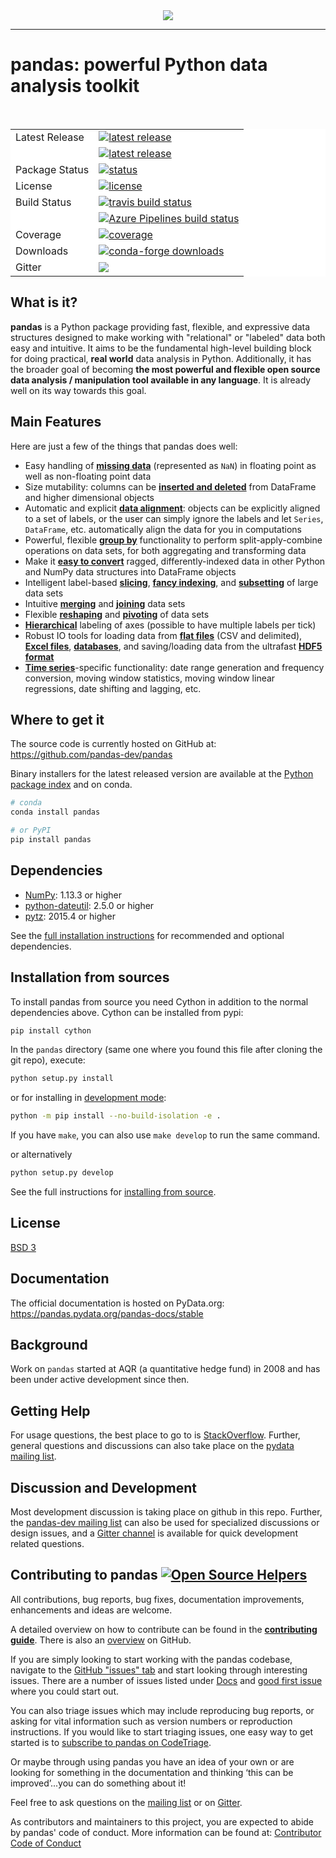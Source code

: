 <style>
table, th, td {
  background: white;
}
</style>

<div align="center">
  <img src="https://github.com/pandas-dev/pandas/blob/master/doc/logo/pandas_logo.png"><br>
</div>

-----------------

# pandas: powerful Python data analysis toolkit
<div align="center">
<table  >
<tr>
  <td>Latest Release</td>
  <td>
    <a href="https://pypi.org/project/pandas/">
    <img src="https://img.shields.io/pypi/v/pandas.svg" alt="latest release" />
    </a>
  </td>
</tr>
  <td></td>
  <td>
    <a href="https://anaconda.org/anaconda/pandas/">
    <img src="https://anaconda.org/conda-forge/pandas/badges/version.svg" alt="latest release" />
    </a>
</td>
</tr>
<tr>
  <td>Package Status</td>
  <td>
		<a href="https://pypi.org/project/pandas/">
		<img src="https://img.shields.io/pypi/status/pandas.svg" alt="status" />
		</a>
  </td>
</tr>
<tr>
  <td>License</td>
  <td>
    <a href="https://github.com/pandas-dev/pandas/blob/master/LICENSE">
    <img src="https://img.shields.io/pypi/l/pandas.svg" alt="license" />
    </a>
</td>
</tr>
<tr>
  <td>Build Status</td>
  <td>
    <a href="https://travis-ci.org/pandas-dev/pandas">
    <img src="https://travis-ci.org/pandas-dev/pandas.svg?branch=master" alt="travis build status" />
    </a>
  </td>
</tr>
<tr>
  <td></td>
  <td>
    <a href="https://dev.azure.com/pandas-dev/pandas/_build/latest?definitionId=1&branch=master">
      <img src="https://dev.azure.com/pandas-dev/pandas/_apis/build/status/pandas-dev.pandas?branch=master" alt="Azure Pipelines build status" />
    </a>
  </td>
</tr>
<tr>
  <td>Coverage</td>
  <td>
    <a href="https://codecov.io/gh/pandas-dev/pandas">
    <img src="https://codecov.io/github/pandas-dev/pandas/coverage.svg?branch=master" alt="coverage" />
    </a>
  </td>
</tr>
<tr>
  <td>Downloads</td>
  <td>
    <a href="https://pandas.pydata.org">
    <img src="https://anaconda.org/conda-forge/pandas/badges/downloads.svg" alt="conda-forge downloads" />
    </a>
  </td>
</tr>
<tr>
	<td>Gitter</td>
	<td>
		<a href="https://gitter.im/pydata/pandas">
		<img src="https://badges.gitter.im/Join%20Chat.svg" />
		</a>
	</td>
</tr>
</table>
</div>


## What is it?

**pandas** is a Python package providing fast, flexible, and expressive data
structures designed to make working with "relational" or "labeled" data both
easy and intuitive. It aims to be the fundamental high-level building block for
doing practical, **real world** data analysis in Python. Additionally, it has
the broader goal of becoming **the most powerful and flexible open source data
analysis / manipulation tool available in any language**. It is already well on
its way towards this goal.

## Main Features
Here are just a few of the things that pandas does well:

  - Easy handling of [**missing data**][missing-data] (represented as
    `NaN`) in floating point as well as non-floating point data
  - Size mutability: columns can be [**inserted and
    deleted**][insertion-deletion] from DataFrame and higher dimensional
    objects
  - Automatic and explicit [**data alignment**][alignment]: objects can
    be explicitly aligned to a set of labels, or the user can simply
    ignore the labels and let `Series`, `DataFrame`, etc. automatically
    align the data for you in computations
  - Powerful, flexible [**group by**][groupby] functionality to perform
    split-apply-combine operations on data sets, for both aggregating
    and transforming data
  - Make it [**easy to convert**][conversion] ragged,
    differently-indexed data in other Python and NumPy data structures
    into DataFrame objects
  - Intelligent label-based [**slicing**][slicing], [**fancy
    indexing**][fancy-indexing], and [**subsetting**][subsetting] of
    large data sets
  - Intuitive [**merging**][merging] and [**joining**][joining] data
    sets
  - Flexible [**reshaping**][reshape] and [**pivoting**][pivot-table] of
    data sets
  - [**Hierarchical**][mi] labeling of axes (possible to have multiple
    labels per tick)
  - Robust IO tools for loading data from [**flat files**][flat-files]
    (CSV and delimited), [**Excel files**][excel], [**databases**][db],
    and saving/loading data from the ultrafast [**HDF5 format**][hdfstore]
  - [**Time series**][timeseries]-specific functionality: date range
    generation and frequency conversion, moving window statistics,
    moving window linear regressions, date shifting and lagging, etc.


   [missing-data]: https://pandas.pydata.org/pandas-docs/stable/missing_data.html#working-with-missing-data
   [insertion-deletion]: https://pandas.pydata.org/pandas-docs/stable/dsintro.html#column-selection-addition-deletion
   [alignment]: https://pandas.pydata.org/pandas-docs/stable/dsintro.html?highlight=alignment#intro-to-data-structures
   [groupby]: https://pandas.pydata.org/pandas-docs/stable/groupby.html#group-by-split-apply-combine
   [conversion]: https://pandas.pydata.org/pandas-docs/stable/dsintro.html#dataframe
   [slicing]: https://pandas.pydata.org/pandas-docs/stable/indexing.html#slicing-ranges
   [fancy-indexing]: https://pandas.pydata.org/pandas-docs/stable/indexing.html#advanced-indexing-with-ix
   [subsetting]: https://pandas.pydata.org/pandas-docs/stable/indexing.html#boolean-indexing
   [merging]: https://pandas.pydata.org/pandas-docs/stable/merging.html#database-style-dataframe-joining-merging
   [joining]: https://pandas.pydata.org/pandas-docs/stable/merging.html#joining-on-index
   [reshape]: https://pandas.pydata.org/pandas-docs/stable/reshaping.html#reshaping-and-pivot-tables
   [pivot-table]: https://pandas.pydata.org/pandas-docs/stable/reshaping.html#pivot-tables-and-cross-tabulations
   [mi]: https://pandas.pydata.org/pandas-docs/stable/indexing.html#hierarchical-indexing-multiindex
   [flat-files]: https://pandas.pydata.org/pandas-docs/stable/io.html#csv-text-files
   [excel]: https://pandas.pydata.org/pandas-docs/stable/io.html#excel-files
   [db]: https://pandas.pydata.org/pandas-docs/stable/io.html#sql-queries
   [hdfstore]: https://pandas.pydata.org/pandas-docs/stable/io.html#hdf5-pytables
   [timeseries]: https://pandas.pydata.org/pandas-docs/stable/timeseries.html#time-series-date-functionality

## Where to get it
The source code is currently hosted on GitHub at:
https://github.com/pandas-dev/pandas

Binary installers for the latest released version are available at the [Python
package index](https://pypi.org/project/pandas) and on conda.

```sh
# conda
conda install pandas
```

```sh
# or PyPI
pip install pandas
```

## Dependencies
- [NumPy](https://www.numpy.org): 1.13.3 or higher
- [python-dateutil](https://labix.org/python-dateutil): 2.5.0 or higher
- [pytz](https://pythonhosted.org/pytz): 2015.4 or higher

See the [full installation instructions](https://pandas.pydata.org/pandas-docs/stable/install.html#dependencies)
for recommended and optional dependencies.

## Installation from sources
To install pandas from source you need Cython in addition to the normal
dependencies above. Cython can be installed from pypi:

```sh
pip install cython
```

In the `pandas` directory (same one where you found this file after
cloning the git repo), execute:

```sh
python setup.py install
```

or for installing in [development mode](https://pip.pypa.io/en/latest/reference/pip_install.html#editable-installs):


```sh
python -m pip install --no-build-isolation -e .
```

If you have `make`, you can also use `make develop` to run the same command.

or alternatively

```sh
python setup.py develop
```

See the full instructions for [installing from source](https://pandas.pydata.org/pandas-docs/stable/install.html#installing-from-source).

## License
[BSD 3](LICENSE)

## Documentation
The official documentation is hosted on PyData.org: https://pandas.pydata.org/pandas-docs/stable

## Background
Work on ``pandas`` started at AQR (a quantitative hedge fund) in 2008 and
has been under active development since then.

## Getting Help

For usage questions, the best place to go to is [StackOverflow](https://stackoverflow.com/questions/tagged/pandas).
Further, general questions and discussions can also take place on the [pydata mailing list](https://groups.google.com/forum/?fromgroups#!forum/pydata).

## Discussion and Development
Most development discussion is taking place on github in this repo. Further, the [pandas-dev mailing list](https://mail.python.org/mailman/listinfo/pandas-dev) can also be used for specialized discussions or design issues, and a [Gitter channel](https://gitter.im/pydata/pandas) is available for quick development related questions.

## Contributing to pandas [![Open Source Helpers](https://www.codetriage.com/pandas-dev/pandas/badges/users.svg)](https://www.codetriage.com/pandas-dev/pandas)

All contributions, bug reports, bug fixes, documentation improvements, enhancements and ideas are welcome.

A detailed overview on how to contribute can be found in the **[contributing guide](https://dev.pandas.io/docs/contributing.html)**. There is also an [overview](.github/CONTRIBUTING.md) on GitHub.

If you are simply looking to start working with the pandas codebase, navigate to the [GitHub "issues" tab](https://github.com/pandas-dev/pandas/issues) and start looking through interesting issues. There are a number of issues listed under [Docs](https://github.com/pandas-dev/pandas/issues?labels=Docs&sort=updated&state=open) and [good first issue](https://github.com/pandas-dev/pandas/issues?labels=good+first+issue&sort=updated&state=open) where you could start out.

You can also triage issues which may include reproducing bug reports, or asking for vital information such as version numbers or reproduction instructions. If you would like to start triaging issues, one easy way to get started is to [subscribe to pandas on CodeTriage](https://www.codetriage.com/pandas-dev/pandas).

Or maybe through using pandas you have an idea of your own or are looking for something in the documentation and thinking ‘this can be improved’...you can do something about it!

Feel free to ask questions on the [mailing list](https://groups.google.com/forum/?fromgroups#!forum/pydata) or on [Gitter](https://gitter.im/pydata/pandas).

As contributors and maintainers to this project, you are expected to abide by pandas' code of conduct. More information can be found at: [Contributor Code of Conduct](https://github.com/pandas-dev/pandas/blob/master/.github/CODE_OF_CONDUCT.md)
